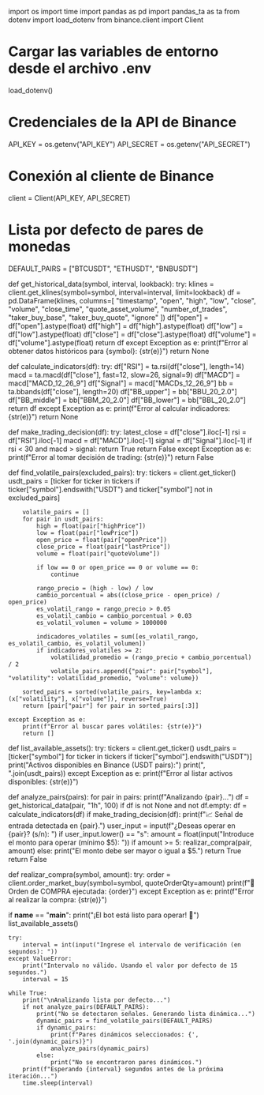 import os
import time
import pandas as pd
import pandas_ta as ta
from dotenv import load_dotenv
from binance.client import Client

# Cargar las variables de entorno desde el archivo .env
load_dotenv()

# Credenciales de la API de Binance
API_KEY = os.getenv("API_KEY")
API_SECRET = os.getenv("API_SECRET")

# Conexión al cliente de Binance
client = Client(API_KEY, API_SECRET)

# Lista por defecto de pares de monedas
DEFAULT_PAIRS = ["BTCUSDT", "ETHUSDT", "BNBUSDT"]

def get_historical_data(symbol, interval, lookback):
    try:
        klines = client.get_klines(symbol=symbol, interval=interval, limit=lookback)
        df = pd.DataFrame(klines, columns=[
            "timestamp", "open", "high", "low", "close", "volume",
            "close_time", "quote_asset_volume", "number_of_trades",
            "taker_buy_base", "taker_buy_quote", "ignore"
        ])
        df["open"] = df["open"].astype(float)
        df["high"] = df["high"].astype(float)
        df["low"] = df["low"].astype(float)
        df["close"] = df["close"].astype(float)
        df["volume"] = df["volume"].astype(float)
        return df
    except Exception as e:
        print(f"Error al obtener datos históricos para {symbol}: {str(e)}")
        return None

def calculate_indicators(df):
    try:
        df["RSI"] = ta.rsi(df["close"], length=14)
        macd = ta.macd(df["close"], fast=12, slow=26, signal=9)
        df["MACD"] = macd["MACD_12_26_9"]
        df["Signal"] = macd["MACDs_12_26_9"]
        bb = ta.bbands(df["close"], length=20)
        df["BB_upper"] = bb["BBU_20_2.0"]
        df["BB_middle"] = bb["BBM_20_2.0"]
        df["BB_lower"] = bb["BBL_20_2.0"]
        return df
    except Exception as e:
        print(f"Error al calcular indicadores: {str(e)}")
        return None

def make_trading_decision(df):
    try:
        latest_close = df["close"].iloc[-1]
        rsi = df["RSI"].iloc[-1]
        macd = df["MACD"].iloc[-1]
        signal = df["Signal"].iloc[-1]
        if rsi < 30 and macd > signal:
            return True
        return False
    except Exception as e:
        print(f"Error al tomar decisión de trading: {str(e)}")
        return False

def find_volatile_pairs(excluded_pairs):
    try:
        tickers = client.get_ticker()
        usdt_pairs = [ticker for ticker in tickers if ticker["symbol"].endswith("USDT") and ticker["symbol"] not in excluded_pairs]

        volatile_pairs = []
        for pair in usdt_pairs:
            high = float(pair["highPrice"])
            low = float(pair["lowPrice"])
            open_price = float(pair["openPrice"])
            close_price = float(pair["lastPrice"])
            volume = float(pair["quoteVolume"])

            if low == 0 or open_price == 0 or volume == 0:
                continue

            rango_precio = (high - low) / low
            cambio_porcentual = abs((close_price - open_price) / open_price)
            es_volatil_rango = rango_precio > 0.05
            es_volatil_cambio = cambio_porcentual > 0.03
            es_volatil_volumen = volume > 1000000

            indicadores_volatiles = sum([es_volatil_rango, es_volatil_cambio, es_volatil_volumen])
            if indicadores_volatiles >= 2:
                volatilidad_promedio = (rango_precio + cambio_porcentual) / 2
                volatile_pairs.append({"pair": pair["symbol"], "volatility": volatilidad_promedio, "volume": volume})

        sorted_pairs = sorted(volatile_pairs, key=lambda x: (x["volatility"], x["volume"]), reverse=True)
        return [pair["pair"] for pair in sorted_pairs[:3]]

    except Exception as e:
        print(f"Error al buscar pares volátiles: {str(e)}")
        return []

def list_available_assets():
    try:
        tickers = client.get_ticker()
        usdt_pairs = [ticker["symbol"] for ticker in tickers if ticker["symbol"].endswith("USDT")]
        print("Activos disponibles en Binance (USDT pairs):")
        print(", ".join(usdt_pairs))
    except Exception as e:
        print(f"Error al listar activos disponibles: {str(e)}")

def analyze_pairs(pairs):
    for pair in pairs:
        print(f"Analizando {pair}...")
        df = get_historical_data(pair, "1h", 100)
        if df is not None and not df.empty:
            df = calculate_indicators(df)
            if make_trading_decision(df):
                print(f"📈 Señal de entrada detectada en {pair}.")
                user_input = input(f"¿Deseas operar en {pair}? (s/n): ")
                if user_input.lower() == "s":
                    amount = float(input("Introduce el monto para operar (mínimo $5): "))
                    if amount >= 5:
                        realizar_compra(pair, amount)
                    else:
                        print("El monto debe ser mayor o igual a $5.")
                return True
    return False

def realizar_compra(symbol, amount):
    try:
        order = client.order_market_buy(symbol=symbol, quoteOrderQty=amount)
        print(f"🛒 Orden de COMPRA ejecutada: {order}")
    except Exception as e:
        print(f"Error al realizar la compra: {str(e)}")

if __name__ == "__main__":
    print("¡El bot está listo para operar! 🚀")
    list_available_assets()

    try:
        interval = int(input("Ingrese el intervalo de verificación (en segundos): "))
    except ValueError:
        print("Intervalo no válido. Usando el valor por defecto de 15 segundos.")
        interval = 15

    while True:
        print("\nAnalizando lista por defecto...")
        if not analyze_pairs(DEFAULT_PAIRS):
            print("No se detectaron señales. Generando lista dinámica...")
            dynamic_pairs = find_volatile_pairs(DEFAULT_PAIRS)
            if dynamic_pairs:
                print(f"Pares dinámicos seleccionados: {', '.join(dynamic_pairs)}")
                analyze_pairs(dynamic_pairs)
            else:
                print("No se encontraron pares dinámicos.")
        print(f"Esperando {interval} segundos antes de la próxima iteración...")
        time.sleep(interval)
